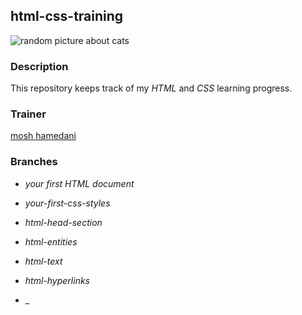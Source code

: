 ## html-css-training

![random picture about cats](https://picsum.photos/200/300)

### Description

This repository keeps track of my _HTML_ and _CSS_ learning progress.


### Trainer

[mosh hamedani](http://bit.ly/3Uul0zK)


### Branches

- _your first HTML document_
- _your-first-css-styles_
- _html-head-section_
- _html-entities_
- _html-text_
- _html-hyperlinks_

- _ 
